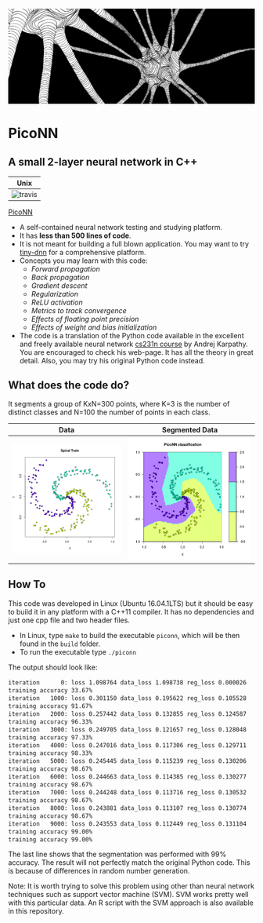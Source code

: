 ![neuron](./extras/neuron_cropped.png)

# PicoNN

## A small 2-layer neural network in C++

|Unix |
|-------|
|![travis](https://travis-ci.org/pliptor/PicoNN.svg?branch=master)|

[PicoNN](https://github.com/pliptor/PicoNN)

* A self-contained neural network testing and studying platform.
* It has **less than 500 lines of code**. 
* It is not meant for building a full blown application. You may want to try [tiny-dnn](https://github.com/tiny-dnn/tiny-dnn) for a comprehensive platform. 
* Concepts you may learn with this code:
    - *Forward propagation*
    - *Back propagation*
    - *Gradient descent*
    - *Regularization*
    - *ReLU activation*
    - *Metrics to track convergence*
    - *Effects of floating point precision*
    - *Effects of weight and bias initialization*
* The code is a translation of the Python code available in the excellent and freely available neural network [cs231n course](http://cs231n.github.io/neural-networks-case-study/) by Andrej Karpathy. You are encouraged to check his web-page. It has all the theory in great detail. Also, you may try his original Python code instead.

## What does the code do?

It segments a group of KxN=300 points, where K=3 is the number of distinct classes and N=100 the number of points in each class.

Data | Segmented Data
:------:|:--------:
![Data](./extras/input.png) |![Segmented Data](./extras/output.png)

## How To

This code was developed in Linux (Ubuntu 16.04.1LTS) but it should be easy to build it in any platform with a C++11 compiler. It has no dependencies and just one cpp file and two header files.

* In Linux, type `make` to build the executable `piconn`, which will be then found in the `build` folder.
* To run the executable type `./piconn`

The output should look like: 

~~~
iteration      0: loss 1.098764 data_loss 1.098738 reg_loss 0.000026     training accuracy 33.67%
iteration   1000: loss 0.301150 data_loss 0.195622 reg_loss 0.105528     training accuracy 91.67%
iteration   2000: loss 0.257442 data_loss 0.132855 reg_loss 0.124587     training accuracy 96.33%
iteration   3000: loss 0.249705 data_loss 0.121657 reg_loss 0.128048     training accuracy 97.33%
iteration   4000: loss 0.247016 data_loss 0.117306 reg_loss 0.129711     training accuracy 98.33%
iteration   5000: loss 0.245445 data_loss 0.115239 reg_loss 0.130206     training accuracy 98.67%
iteration   6000: loss 0.244663 data_loss 0.114385 reg_loss 0.130277     training accuracy 98.67%
iteration   7000: loss 0.244248 data_loss 0.113716 reg_loss 0.130532     training accuracy 98.67%
iteration   8000: loss 0.243881 data_loss 0.113107 reg_loss 0.130774     training accuracy 98.67%
iteration   9000: loss 0.243553 data_loss 0.112449 reg_loss 0.131104     training accuracy 99.00%
training accuracy 99.00%
~~~

The last line shows that the segmentation was performed with 99% accuracy. The result will not perfectly match the original Python code. This is because of differences in random number generation.

Note: It is worth trying to solve this problem using other than neural network techniques such as support vector machine (SVM). SVM works pretty well with this particular data. An R script with the SVM approach is also available in this repository.


